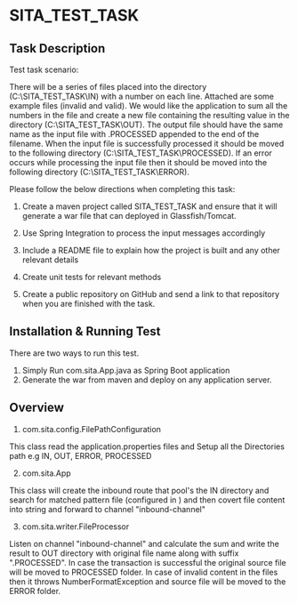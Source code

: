 # SITA_TEST_TASK

## Task Description

Test task scenario:

There will be a series of files placed into the directory (C:\SITA_TEST_TASK\IN) with a number on each line.  Attached are some example files (invalid and valid).  We would like the application to sum all the numbers in the file and create a new file containing the resulting value in the directory (C:\SITA_TEST_TASK\OUT). The output file should have the same name as the input file with .PROCESSED appended to the end of the filename. When the input file is successfully processed it should be moved to the following directory (C:\SITA_TEST_TASK\PROCESSED). If an error occurs while processing the input file then it should be moved into the following directory (C:\SITA_TEST_TASK\ERROR).

Please follow the below directions when completing this task:

1. Create a maven project called SITA_TEST_TASK and ensure that it will generate a war file that can deployed in Glassfish/Tomcat. 

2. Use Spring Integration to process the input messages accordingly

3. Include a README file to explain how the project is built and any other relevant details

4. Create unit tests for relevant methods 

5. Create a public repository on GitHub and send a link to that repository when you are finished with the task.


## Installation & Running Test

There are two ways to run this test. 

1) Simply Run com.sita.App.java as Spring Boot application 
2) Generate the war from maven and deploy on any application server.

## Overview

1) com.sita.config.FilePathConfiguration

This class read the application.properties files and Setup all the Directories path e.g IN, OUT, ERROR, PROCESSED

2) com.sita.App

This class will create the inbound route that pool's the IN directory and search for matched pattern file (configured in ) and then covert file content into string and forward to channel "inbound-channel"

3) com.sita.writer.FileProcessor

Listen on channel "inbound-channel" and calculate the sum and write the result to OUT directory with original file name along with suffix ".PROCESSED". In case the transaction is successful the original source file will be moved to PROCESSED folder. In case of invalid content in the files then it throws NumberFormatException and source file will be moved to the ERROR folder.  


